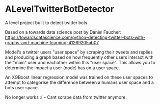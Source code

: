 # ALevelTwitterBotDetector
A level project built to detect twitter bots

Based on a towards data science post by Daniel Faucher:
https://towardsdatascience.com/python-detecting-twitter-bots-with-graphs-and-machine-learning-41269205ab07

Model's a twitter users "user space" by scraping their tweets and replies and producing a graph based on how frequently other users interact with the "main" user and eachother within this "user space". This allows you to determine the impact a user (node) has on a user space.

An XGBoost linear regression model was trained on these user spaces to attempt to categorise the difference between a humans user space and a bots user space.

No longer works :( - Cant scrape data from twitter anymore.
